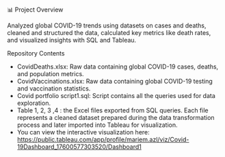 📊 Project Overview

Analyzed global COVID-19 trends using datasets on cases and deaths, cleaned and structured the data, calculated key metrics like death rates, and visualized insights with SQL and Tableau.

Repository Contents

- CovidDeaths.xlsx: Raw data containing global COVID-19 cases, deaths, and population metrics. 
- CovidVaccinations.xlsx: Raw data containing global COVID-19 testing and vaccination statistics.
- Covid portfolio script1.sql: Script contains all the queries used for data exploration.
- Table 1, 2, 3 ,4 : the Excel files exported from SQL queries. Each file represents a cleaned dataset prepared during the data transformation process and later imported into Tableau for visualization.
- You can view the interactive visualization here:  
https://public.tableau.com/app/profile/mariem.azl/viz/Covid-19Dashboard_17600577303520/Dashboard1
